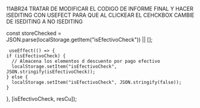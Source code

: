 11ABR24
TRATAR DE MODIFICAR EL CODIGO DE INFORME FINAL Y HACER ISEDITING CON USEFECT PARA QUE AL CLICKEAR EL CEHCKBOX CAMBIE DE ISEDITING A NO ISEDITING

const storeChecked =
JSON.parse(localStorage.getItem("isEfectivoCheck")) || [];

     useEffect(() => {
    if (isEfectivoCheck) {
      // Almacena los elementos d descuento por pago efectivo
      localStorage.setItem("isEfectivoCheck", JSON.stringify(isEfectivoCheck));
    } else {
      localStorage.setItem("isEfectivoCheck", JSON.stringify(false));
    }

}, [isEfectivoCheck, resCu]);
